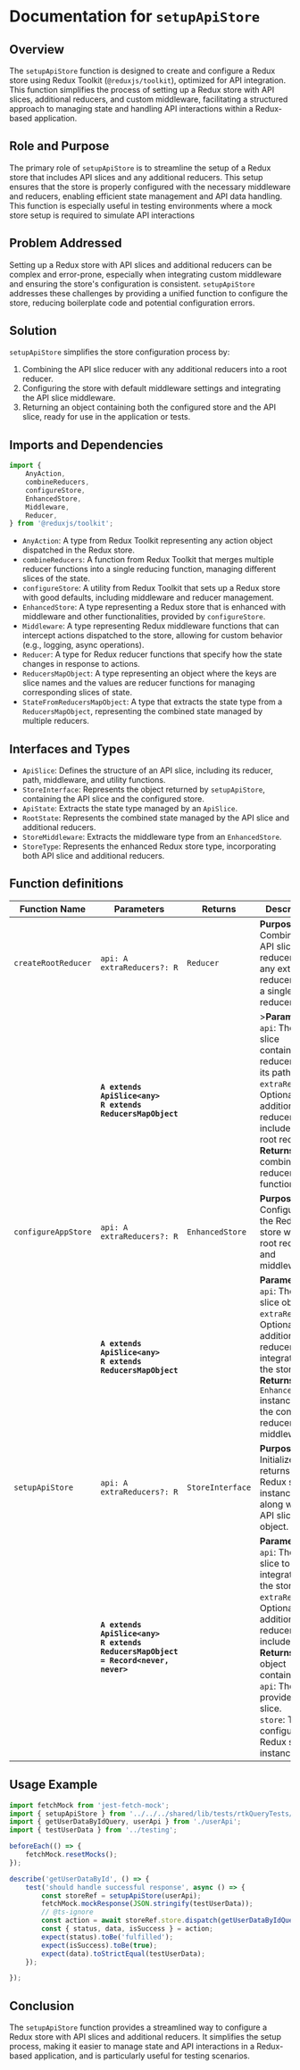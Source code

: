 # Documentation for `setupApiStore`

## Overview 
The `setupApiStore` function is designed to create and configure a Redux store using Redux Toolkit (`@reduxjs/toolkit`), optimized for API integration. 
This function simplifies the process of setting up a Redux store with API slices, additional reducers, and custom middleware, facilitating a structured approach to managing state and handling API interactions within a Redux-based application.

## Role and Purpose
The primary role of `setupApiStore` is to streamline the setup of a Redux store that includes API slices and any additional reducers. This setup ensures that the store is properly configured with the necessary middleware and reducers, enabling efficient state management and API data handling. This function is especially useful in testing environments where a mock store setup is required to simulate API interactions

## Problem Addressed
Setting up a Redux store with API slices and additional reducers can be complex and error-prone, especially when integrating custom middleware and ensuring the store's configuration is consistent. `setupApiStore` addresses these challenges by providing a unified function to configure the store, reducing boilerplate code and potential configuration errors.

## Solution
`setupApiStore` simplifies the store configuration process by:

1. Combining the API slice reducer with any additional reducers into a root reducer.
2. Configuring the store with default middleware settings and integrating the API slice middleware.
3. Returning an object containing both the configured store and the API slice, ready for use in the application or tests.

## Imports and Dependencies
```typescript
import {
    AnyAction,
    combineReducers,
    configureStore,
    EnhancedStore,
    Middleware,
    Reducer,
} from '@reduxjs/toolkit';
```
- `AnyAction`: A type from Redux Toolkit representing any action object dispatched in the Redux store.
- `combineReducers`: A function from Redux Toolkit that merges multiple reducer functions into a single reducing function, managing different slices of the state.
- `configureStore`: A utility from Redux Toolkit that sets up a Redux store with good defaults, including middleware and reducer management.
- `EnhancedStore`: A type representing a Redux store that is enhanced with middleware and other functionalities, provided by `configureStore`.
- `Middleware`: A type representing Redux middleware functions that can intercept actions dispatched to the store, allowing for custom behavior (e.g., logging, async operations).
- `Reducer`: A type for Redux reducer functions that specify how the state changes in response to actions.
- `ReducersMapObject`: A type representing an object where the keys are slice names and the values are reducer functions for managing corresponding slices of state.
- `StateFromReducersMapObject`: A type that extracts the state type from a `ReducersMapObject`, representing the combined state managed by multiple reducers.

## Interfaces and Types
-   `ApiSlice`: Defines the structure of an API slice, including its reducer, path, middleware, and utility functions.
-   `StoreInterface`: Represents the object returned by `setupApiStore`, containing the API slice and the configured store.
-   `ApiState`: Extracts the state type managed by an `ApiSlice`.
-   `RootState`: Represents the combined state managed by the API slice and additional reducers.
-   `StoreMiddleware`: Extracts the middleware type from an `EnhancedStore`.
-   `StoreType`: Represents the enhanced Redux store type, incorporating both API slice and additional reducers.


## Function definitions 

| Function Name        | Parameters                                                                                              | Returns                                         | Description                                                                                                             |
|----------------------|---------------------------------------------------------------------------------------------------------|-------------------------------------------------|-------------------------------------------------------------------------------------------------------------------------|
| `createRootReducer`  | `api: A`<br>`extraReducers?: R`                                                                        | `Reducer`                                      | **Purpose**: Combines the API slice reducer with any extra reducers into a single root reducer.                                 |
|                      | **`A extends ApiSlice<any>`**<br>**`R extends ReducersMapObject`**                                    |                                                 | >**Parameters**:<br>`api`: The API slice containing the reducer and its path.<br>`extraReducers`: Optional additional reducers to include in the root reducer.<br>**Returns**: A combined reducer function. |
| `configureAppStore`  | `api: A`<br>`extraReducers?: R`                                                                        | `EnhancedStore`                                | **Purpose**: Configures the Redux store with the root reducer and middleware.                             |
|                      | **`A extends ApiSlice<any>`**<br>**`R extends ReducersMapObject`**                                    |                                                 | **Parameters**:<br>`api`: The API slice object.<br>`extraReducers`: Optional additional reducers to integrate into the store.<br>**Returns**: An `EnhancedStore` instance with the configured reducers and middleware. |
| `setupApiStore`      | `api: A`<br>`extraReducers?: R`                                                                        | `StoreInterface`                               | **Purpose**: Initializes and returns a Redux store instance, along with the API slice object.                             |
|                      | **`A extends ApiSlice<any>`**<br>**`R extends ReducersMapObject = Record<never, never>`**             |                                                 | **Parameters**:<br>`api`: The API slice to be integrated into the store.<br>`extraReducers`: Optional additional reducers to include.<br>**Returns**: An object containing:<br>`api`: The provided API slice.<br>`store`: The configured Redux store instance. |


## Usage Example
```typescript
import fetchMock from 'jest-fetch-mock';
import { setupApiStore } from '../../../shared/lib/tests/rtkQueryTests/setupApiStore/setupApiStore';
import { getUserDataByIdQuery, userApi } from './userApi';
import { testUserData } from '../testing';

beforeEach(() => {
    fetchMock.resetMocks();
});

describe('getUserDataById', () => {
    test('should handle successful response', async () => {
        const storeRef = setupApiStore(userApi);
        fetchMock.mockResponse(JSON.stringify(testUserData));
        // @ts-ignore
        const action = await storeRef.store.dispatch(getUserDataByIdQuery('123'));
        const { status, data, isSuccess } = action;
        expect(status).toBe('fulfilled');
        expect(isSuccess).toBe(true);
        expect(data).toStrictEqual(testUserData);
    });

});
```

## Conclusion
The `setupApiStore` function provides a streamlined way to configure a Redux store with API slices and additional reducers. It simplifies the setup process, making it easier to manage state and API interactions in a Redux-based application, and is particularly useful for testing scenarios.
